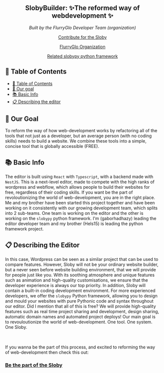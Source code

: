 <h2 align="center"><b>SlobyBuilder</b>: ✨The reformed way of webdevelopment ✨</h2>
<p align="center"><i>Built by the FlurryGlo Developer Team (organization)</i></p>
<p align="center"> <a href="https://github.com/FlurryGlo/Sloby/blob/main/Contributing.md">Contribute for the Sloby</a></p>
<p align="center"> 
  <a href="github.com/FlurryGlo"> FlurryGlo Organization </a>
</p>

 <p align="center"><a href="github.com/FlurryGlo/slobypy">Related slobypy python framework</a></p>
 
 ## 📝 Table of Contents
- [📝 Table of Contents](#-table-of-contents)
- [🥅 Our goal](#goal)
- [📚 Basic Info](#basic-info)
- [📋 Describing the editor](#editor-describing)

## 🥅 Our Goal <a name = "goal"></a>
To reform the way of how web-development works by refactoring all of the tools that not just as a developer, but an average person (with no coding skills) needs to build a website. We combine these tools into a simple, concise tool that is globally accessible (FREE).  

## 📚 Basic Info <a name="basic-info"></a> 
The editor is built using `React` with `Typescript`, with a backend made with `NestJS`. This is a next-level editor, made to compete with the high ranks of wordpress and webflow, which allows people to build their websites for free, regardless of their coding skills.  If you want be the part of revoloutionizing the world of web-development, you are in the right place. Me and my brother have been started this project together and have been working on it consistently with our growing development team, which splits into 2 sub-teams. One team is working on the editor and the other is working on the `slobypy` python framework. I'm (gaborhadhazy) leading the editor developer team and my brother (Hels15) is leading the python framework project. 

## 📋 Describing the Editor <a name="editor-describing"></a>
In this case, Wordpress can be seen as a similar project that can be used to compare features. However, Sloby will not be your ordinary website builder, but a never seen before website building environment, that we will provide for people just like you. With its soothing atmosphere and unique features such as animation and high-quality customisations, we ensure that the developer experience is always our top priority. In addition, Sloby will contain a built-in coding development environment. For more experienced developers, we offer the `slobypy` Python framework, allowing you to design and mould your websites with pure Pythonic code and syntax throughout our editor. Did I mention that all of this is free? We will provide high-quality features such as real time project sharing and development, design sharing, automatic domain names and automated project deploys! Our main goal is to revouloutionize the world of web-development. One tool. One system. One Sloby.


</br>
</br>
If you wanna be the part of this process, and excited to reforming the way of web-development then check this out: 
</br>
 <h3> <a href="https://github.com/FlurryGlo/Sloby/blob/main/Contributing.md">Be the part of the Sloby</a> </h3> 
